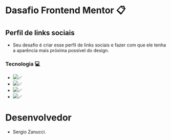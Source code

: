 # Dasafio Frontend Mentor 📋
 ## Perfil de links sociais 

- Seu desafio é criar esse perfil de links sociais e fazer com que ele tenha a aparência mais próxima possível do design.

### Tecnologia 💻
- <img src="https://img.shields.io/badge/Visual_Studio_Code-0078D4?style=for-the-badge&logo=visual%20studio%20code&logoColor=white"/>✅
- <img src="https://img.shields.io/badge/HTML5-E34F26?style=for-the-badge&logo=html5&logoColor=white"/>✅
- <img src="https://img.shields.io/badge/CSS3-1572B6?style=for-the-badge&logo=css3&logoColor=white"/>✅
- <img src="https://img.shields.io/badge/GitHub-100000?style=for-the-badge&logo=github&logoColor=white"/>✅

# Desenvolvedor
- Sergio Zanucci.